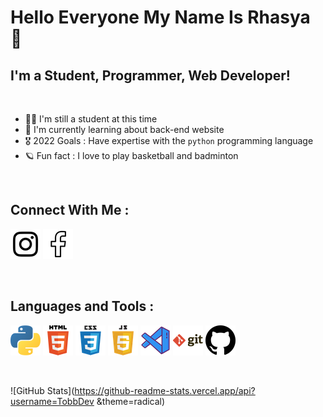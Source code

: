 # Hello Everyone My Name Is Rhasya 👤

## I'm a Student, Programmer, Web Developer!
<br>

- 🧑‍🏫 I'm still a student at this time
- 🤖 I'm currently learning about back-end website
- 🎖️ 2022 Goals : Have expertise with the `python` programming language
- 🪐 Fun fact : I love to play basketball and badminton

<br>

## Connect With Me :

[![TobDev Instagram](img/instagram.png)](https://www.instagram.com/paktobob/ "TobDev Instagram")
[![TobDev Facebook](img/facebook.png)](https://www.facebook.com/snakes.tobby/ "TobDev Facebook")

<br>

## Languages and Tools : 

![Python](img/python.png "Python") ![HTML5](img/html.png "HTML 5") ![CSS3](img/css3.png "CSS3") ![JavaScript](img/javascript.png "JavaScript") ![VsCode](img/vscode.png "VsCode") ![Git](img/git.png "Git") ![GitHub](img/github.png "Github")

<br>

![GitHub Stats](https://github-readme-stats.vercel.app/api?username=TobbDev &theme=radical)
